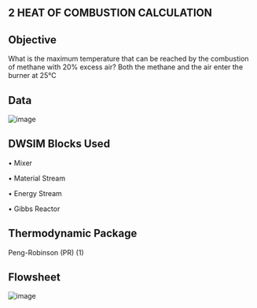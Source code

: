 ## 2	HEAT OF COMBUSTION CALCULATION

## Objective

What is the maximum temperature that can be reached by the combustion of methane with 20% excess air? Both the methane and the air enter the burner at 25°C

## Data

![image](https://user-images.githubusercontent.com/87890409/213908983-c60ee8c6-8593-4a70-963b-24645f1e1e73.png)

## DWSIM Blocks Used

•	Mixer

•	Material Stream

•	Energy Stream

•	Gibbs Reactor

## Thermodynamic Package

Peng-Robinson (PR) (1)

## Flowsheet

![image](https://user-images.githubusercontent.com/87890409/213909010-3ed9c3a4-a5bd-4fd2-94a3-418b78cd2a64.png)
